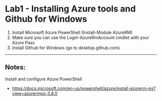 # Lab1 - Installing Azure tools and Github for Windows

1. Install Microsoft Azure PowerShell (Install-Module AzureRM)
2. Make sure you can use the Login-AzureRmAccount cmdlet with your Azure Pass
3. Install Github for Windows (go to desktop.github.com)

---

## Notes:

Install and configure Azure PowerShell
* https://docs.microsoft.com/en-us/powershell/azure/install-azurerm-ps?view=azurermps-3.8.0
